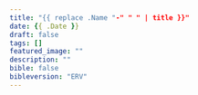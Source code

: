 ```yaml
---
title: "{{ replace .Name "-" " " | title }}"
date: {{ .Date }}
draft: false
tags: []
featured_image: ""
description: ""
bible: false
bibleversion: "ERV"
---
```


